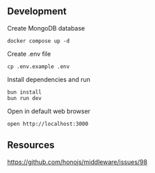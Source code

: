 ## Development

Create MongoDB database

```
docker compose up -d
```

Create .env file

```
cp .env.example .env
```

Install dependencies and run

```
bun install
bun run dev
```

Open in default web browser

```
open http://localhost:3000
```

## Resources

https://github.com/honojs/middleware/issues/98

